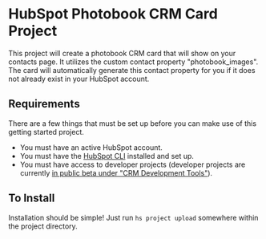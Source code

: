 # HubSpot Photobook CRM Card Project

This project will create a photobook CRM card that will show on your contacts page. It utilizes the custom contact property "photobook_images". The card will automatically generate this contact property for you if it does not already exist in your HubSpot account.

## Requirements
There are a few things that must be set up before you can make use of this getting started project.
- You must have an active HubSpot account.
- You must have the [HubSpot CLI](https://www.npmjs.com/package/@hubspot/cli) installed and set up.
- You must have access to developer projects (developer projects are currently [in public beta under "CRM Development Tools"](https://app.hubspot.com/l/whats-new/betas)).

## To Install
Installation should be simple! Just run `hs project upload` somewhere within the project directory.
